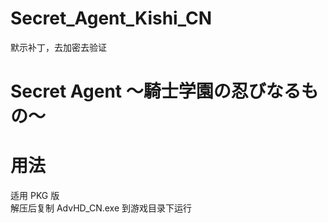# Secret_Agent_Kishi_CN
默示补丁，去加密去验证
# Secret Agent ～騎士学園の忍びなるもの～
# 用法
适用 PKG 版  
解压后复制 AdvHD_CN.exe 到游戏目录下运行  
